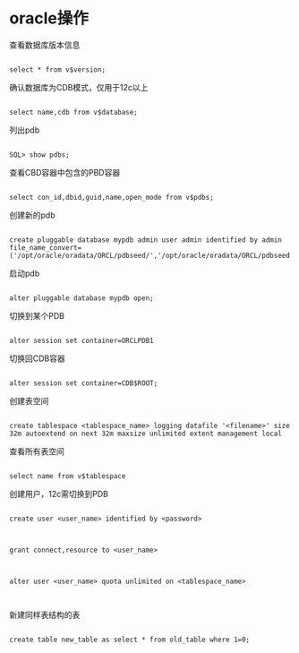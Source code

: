 

# oracle操作

 

查看数据库版本信息

 

```

select * from v$version;

```

 

确认数据库为CDB模式，仅用于12c以上

 

```

select name,cdb from v$database;

```

 

列出pdb

 

```

SQL> show pdbs;

```

 

查看CBD容器中包含的PBD容器

 

```

select con_id,dbid,guid,name,open_mode from v$pdbs;

```

 

创建新的pdb

 

```

create pluggable database mypdb admin user admin identified by admin file_name_convert=('/opt/oracle/oradata/ORCL/pdbseed/','/opt/oracle/oradata/ORCL/pdbseed');

```

 

启动pdb

 

```

alter pluggable database mypdb open;

```

 

切换到某个PDB

 

```

alter session set container=ORCLPDB1

```

 

切换回CDB容器

 

```

alter session set container=CDB$ROOT;

```

 

创建表空间

 

```

create tablespace <tablespace_name> logging datafile '<filename>' size 32m autoextend on next 32m maxsize unlimited extent management local

```

 

查看所有表空间

 

```

select name from v$tablespace

```

 

创建用户，12c需切换到PDB

 

```

create user <user_name> identified by <password>

 

grant connect,resource to <user_name>

 

alter user <user_name> quota unlimited on <tablespace_name>

 

```

 

新建同样表结构的表

 

```

create table new_table as select * from old_table where 1=0;

```





